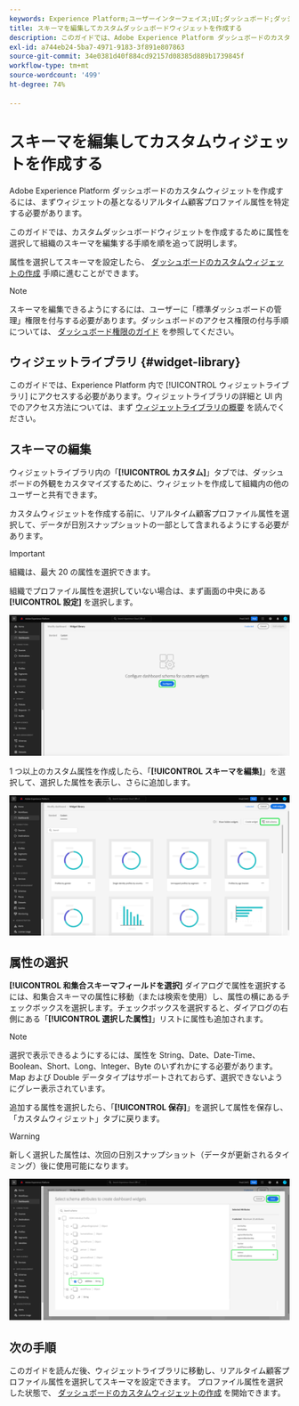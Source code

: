 ```yaml
---
keywords: Experience Platform;ユーザーインターフェイス;UI;ダッシュボード;ダッシュボード;プロファイル;セグメント;宛先;ライセンスの使用
title: スキーマを編集してカスタムダッシュボードウィジェットを作成する
description: このガイドでは、Adobe Experience Platform ダッシュボードのカスタムウィジェットを作成するために、属性を選択し、組織のスキーマを設定する手順を順を追って説明します。
exl-id: a744eb24-5ba7-4971-9183-3f891e807863
source-git-commit: 34e0381d40f884cd92157d08385d889b1739845f
workflow-type: tm+mt
source-wordcount: '499'
ht-degree: 74%

---
```


# スキーマを編集してカスタムウィジェットを作成する

Adobe Experience Platform ダッシュボードのカスタムウィジェットを作成するには、まずウィジェットの基となるリアルタイム顧客プロファイル属性を特定する必要があります。

このガイドでは、カスタムダッシュボードウィジェットを作成するために属性を選択して組織のスキーマを編集する手順を順を追って説明します。

属性を選択してスキーマを設定したら、 [ダッシュボードのカスタムウィジェットの作成](custom-widgets.md) 手順に進むことができます。

>[!NOTE]
>
>スキーマを編集できるようにするには、ユーザーに「標準ダッシュボードの管理」権限を付与する必要があります。ダッシュボードのアクセス権限の付与手順については、 [ダッシュボード権限のガイド](../permissions.md) を参照してください。

## ウィジェットライブラリ {#widget-library}

このガイドでは、Experience Platform 内で [!UICONTROL ウィジェットライブラリ] にアクセスする必要があります。ウィジェットライブラリの詳細と UI 内でのアクセス方法については、まず [ウィジェットライブラリの概要](widget-library.md) を読んでください。

## スキーマの編集

ウィジェットライブラリ内の「**[!UICONTROL カスタム]**」タブでは、ダッシュボードの外観をカスタマイズするために、ウィジェットを作成して組織内の他のユーザーと共有できます。

カスタムウィジェットを作成する前に、リアルタイム顧客プロファイル属性を選択して、データが日別スナップショットの一部として含まれるようにする必要があります。

>[!IMPORTANT]
>
>組織は、最大 20 の属性を選択できます。

組織でプロファイル属性を選択していない場合は、まず画面の中央にある **[!UICONTROL 設定]** を選択します。

![ 「設定」がハイライト表示されたウィジェットライブラリワークスペースの「カスタム」タブ。](../images/customization/configure-schema.png)

1 つ以上のカスタム属性を作成したら、「**[!UICONTROL スキーマを編集]**」を選択して、選択した属性を表示し、さらに追加します。

![ 「スキーマを編集」がハイライト表示されたウィジェットライブラリワークスペースの「カスタム」タブ。](../images/customization/edit-schema.png)

## 属性の選択

**[!UICONTROL 和集合スキーマフィールドを選択]** ダイアログで属性を選択するには、和集合スキーマの属性に移動（または検索を使用）し、属性の横にあるチェックボックスを選択します。チェックボックスを選択すると、ダイアログの右側にある「**[!UICONTROL 選択した属性]**」リストに属性も追加されます。

>[!NOTE]
>
>選択で表示できるようにするには、属性を String、Date、Date-Time、Boolean、Short、Long、Integer、Byte のいずれかにする必要があります。Map および Double データタイプはサポートされておらず、選択できないようにグレー表示されています。

追加する属性を選択したら、「**[!UICONTROL 保存]**」を選択して属性を保存し、「カスタムウィジェット」タブに戻ります。

>[!WARNING]
>新しく選択した属性は、次回の日別スナップショット（データが更新されるタイミング）後に使用可能になります。

![ 属性と「保存」がハイライト表示されたスキーマ属性を選択するダイアログ ](../images/customization/select-attribute.png)

## 次の手順

このガイドを読んだ後、ウィジェットライブラリに移動し、リアルタイム顧客プロファイル属性を選択してスキーマを設定できます。 プロファイル属性を選択した状態で、 [ダッシュボードのカスタムウィジェットの作成](custom-widgets.md) を開始できます。
